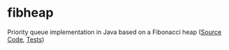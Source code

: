 # fibheap
Priority queue implementation in Java based on a Fibonacci heap ([Source Code](https://github.com/d-kul/fibheap/blob/master/src/main/java/fibheap/FibHeap.java), [Tests](https://github.com/d-kul/fibheap/blob/master/src/test/java/fibheap/FibHeapTest.java))
